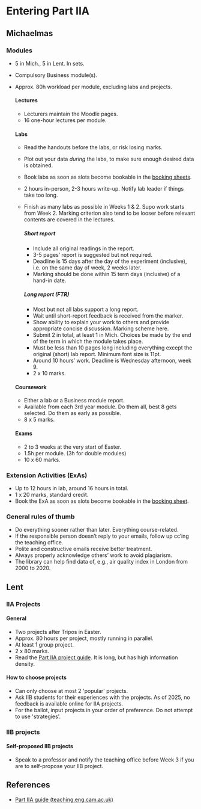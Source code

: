 # Entering Part IIA

## Michaelmas

### Modules

- 5 in Mich., 5 in Lent. In sets.
- Compulsory Business module(s).
- Approx. 80h workload per module, excluding labs and projects.

  #### Lectures

  - Lecturers maintain the Moodle pages.
  - 16 one-hour lectures per module.

  #### Labs

  - Read the handouts before the labs, or risk losing marks.
  - Plot out your data *during* the labs, to make sure enough desired data is obtained.
  - Book labs as soon as slots become bookable in the [booking sheets]((http://to.eng.cam.ac.uk/teaching/apps/cuedle/listofbookingsheets.php)).
  - 2 hours in-person, 2-3 hours write-up. Notify lab leader if things take too long.
  - Finish as many labs as possible in Weeks 1 & 2. Supo work starts from Week 2. Marking criterion also tend to be looser before relevant contents are covered in the lectures.

    ##### Short report

    - Include all original readings in the report.
    - 3-5 pages’ report is suggested but not required.
    - Deadline is 15 days after the day of the experiment (inclusive), i.e. on the same day of week, 2 weeks later.
    - Marking should be done within 15 term days (inclusive) of a hand-in date.

    ##### Long report (FTR)

    - Most but not all labs support a long report.
    - Wait until short-report feedback is received from the marker.
    - Show ability to explain your work to others and provide appropriate concise discussion. Marking scheme here.
    - Submit 2 in total, at least 1 in Mich. Choices be made by the end of the term in which the module takes place.
    - Must be less than 10 pages long including everything except the original (short) lab report. Minimum font size is 11pt.
    - Around 10 hours’ work. Deadline is Wednesday afternoon, week 9.
    - 2 x 10 marks.

  #### Coursework

  - Either a lab or a Business module report.
  - Available from each 3rd year module. Do them all, best 8 gets selected. Do them as early as possible.
  - 8 x 5 marks.

  #### Exams

  - 2 to 3 weeks at the very start of Easter.
  - 1.5h per module. (3h for double modules)
  - 10 x 60 marks.

### Extension Activities (ExAs)

- Up to 12 hours in lab, around 16 hours in total.
- 1 x 20 marks, standard credit.
- Book the ExA as soon as slots become bookable in the [booking sheet]((http://to.eng.cam.ac.uk/teaching/apps/cuedle/listofbookingsheets.php)).

### General rules of thumb

- Do everything sooner rather than later. Everything course-related.
- If the responsible person doesn’t reply to your emails, follow up cc’ing the teaching office.
- Polite and constructive emails receive better treatment.
- Always properly acknowledge others’ work to avoid plagiarism.
- The library can help find data of, e.g., air quality index in London from 2000 to 2020.

## Lent

### IIA Projects

#### General

- Two projects after Tripos in Easter.
- Approx. 80 hours per project, mostly running in parallel.
- At least 1 group project.
- 2 x 80 marks.
- Read the [Part IIA project guide](https://teaching.eng.cam.ac.uk/node/444/). It is long, but has high information density.

#### How to choose projects

- Can only choose at most 2 'popular' projects.
- Ask IIB students for their experiences with the projects. As of 2025, no feedback is available online for IIA projects.
- For the ballot, input projects in your order of preference. Do not attempt to use 'strategies'.

### IIB projects

#### Self-proposed IIB projects

- Speak to a professor and notify the teaching office before Week 3 if you are to self-propose your IIB project.

## References

- [Part IIA guide (teaching.eng.cam.ac.uk)](https://teaching.eng.cam.ac.uk/node/421)

